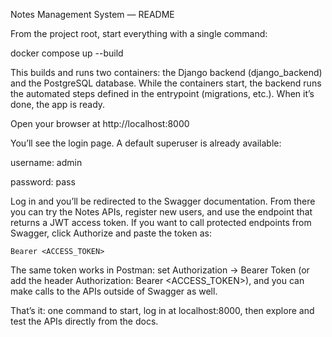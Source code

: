Notes Management System — README

From the project root, start everything with a single command:

docker compose up --build

This builds and runs two containers: the Django backend (django_backend) and the PostgreSQL database. While the containers start, the backend runs the automated steps defined in the entrypoint (migrations, etc.). When it’s done, the app is ready.

Open your browser at http://localhost:8000

You’ll see the login page. A default superuser is already available:

username: admin

password: pass

Log in and you’ll be redirected to the Swagger documentation. From there you can try the Notes APIs, register new users, and use the endpoint that returns a JWT access token. If you want to call protected endpoints from Swagger, click Authorize and paste the token as:

    Bearer <ACCESS_TOKEN>

The same token works in Postman: set Authorization → Bearer Token (or add the header Authorization: Bearer <ACCESS_TOKEN>), and you can make calls to the APIs outside of Swagger as well.

That’s it: one command to start, log in at localhost:8000, then explore and test the APIs directly from the docs.